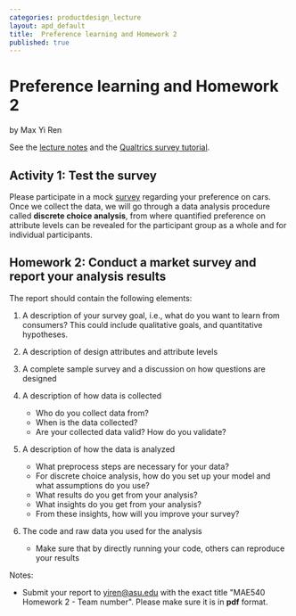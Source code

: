 ```yaml
---
categories: productdesign_lecture
layout: apd_default
title:  Preference learning and Homework 2
published: true
---
```


# Preference learning and Homework 2
by Max Yi Ren

See the [lecture notes][1] and the [Qualtrics survey tutorial][2].

## Activity 1: Test the survey
Please participate in a mock [survey][3] regarding your preference on cars. Once we collect the data,
we will go through a data analysis procedure called **discrete choice analysis**, from where
quantified preference on attribute levels can be revealed for the participant group as a whole and
for individual participants. 

## Homework 2: Conduct a market survey and report your analysis results

The report should contain the following elements:

1. A description of your survey goal, i.e., what do you want to learn from consumers? This
could include qualitative goals, and quantitative hypotheses.

2. A description of design attributes and attribute levels

3. A complete sample survey and a discussion on how questions are designed

4. A description of how data is collected
    * Who do you collect data from?
    * When is the data collected?
    * Are your collected data valid? How do you validate?

5. A description of how the data is analyzed
    * What preprocess steps are necessary for your data?
    * For discrete choice analysis, how do you set up your model and what assumptions do you use?
    * What results do you get from your analysis?
    * What insights do you get from your analysis?
    * From these insights, how will you improve your survey?

6. The code and raw data you used for the analysis
    * Make sure that by directly running your code, others can reproduce your results

Notes:

* Submit your report to yiren@asu.edu with the exact title "MAE540 Homework 2 - Team number". 
Please make sure it is in **pdf** format.



[1]: /_teaching/productdesign/PreferenceLearning.pptx
[2]: /
[3]: https://asu.co1.qualtrics.com/SE/?SID=SV_eevvPb4p2ZfSFpP